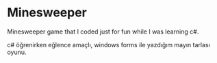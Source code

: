 # Minesweeper

Minesweeper game that I coded just for fun while I was learning c#.

c# öğrenirken eğlence amaçlı, windows forms ile yazdığım mayın tarlası oyunu.
